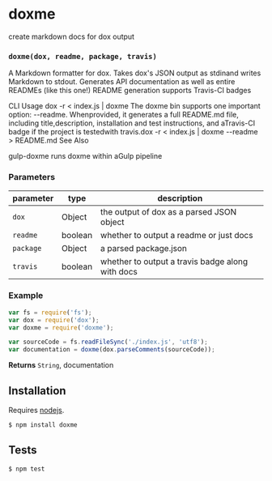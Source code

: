 # doxme

create markdown docs for dox output


### `doxme(dox, readme, package, travis)`

A Markdown formatter for dox. Takes dox&#39;s JSON output as stdinand writes Markdown to stdout.
Generates API documentation as well as entire READMEs (like this one!)
README generation supports Travis-CI badges

CLI Usage
dox -r &lt; index.js | doxme
The doxme bin supports one important option: --readme. Whenprovided, it generates a full README.md file, including title,description, installation and test instructions, and aTravis-CI badge if the project is testedwith travis.dox -r &lt; index.js | doxme --readme &gt; README.md
See Also

gulp-doxme runs doxme within aGulp pipeline



### Parameters

| parameter | type    | description                                      |
| --------- | ------- | ------------------------------------------------ |
| `dox`     | Object  | the output of dox as a parsed JSON object        |
| `readme`  | boolean | whether to output a readme or just docs          |
| `package` | Object  | a parsed package.json                            |
| `travis`  | boolean | whether to output a travis badge along with docs |


### Example

```js
var fs = require('fs');
var dox = require('dox');
var doxme = require('doxme');

var sourceCode = fs.readFileSync('./index.js', 'utf8');
var documentation = doxme(dox.parseComments(sourceCode));
```


**Returns** `String`, documentation

## Installation

Requires [nodejs](http://nodejs.org/).

```sh
$ npm install doxme
```

## Tests

```sh
$ npm test
```

